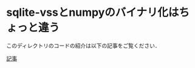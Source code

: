 # sqlite-vssとnumpyのバイナリ化はちょっと違う
このディレクトリのコードの紹介は以下の記事をご覧ください．

[記事](https://qiita.com/Hidetoshi_Kawaguchi/items/dcd83ec95321c39666d5)
